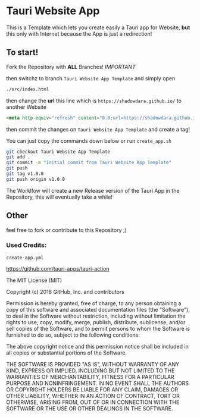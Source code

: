 # Tauri Website App

This is a Template which lets you create easily a Tauri app for Website,
**but** this only with Internet because the App is just a redirection!


## To start!

Fork the Repository with **ALL** Branches! *IMPORTANT*

then switchz to branch `Tauri Website App Template`
and simply open

```sh
./src/index.html
```

then change the **url** this line which is `https://shadowdara.github.io/`
to another Website

```html
<meta http-equiv="refresh" content="0.0;url=https://shadowdara.github.io/" />
```

then commit the changes on `Tauri Website App Template` and create a tag!

You can just copy the commands down below or run `create_app.sh`

```sh
git checkout Tauri Website App Template
git add .
git commit -m "Initial commit from Tauri Website App Template"
git push
git tag v1.0.0
git push origin v1.0.0
```

The Worklfow will create a new Release version of the Tauri App in the
Repository, this will eventually take a while!


## Other

feel free to fork or contribute to this Repository ;)

### Used Credits:

`create-app.yml`

https://github.com/tauri-apps/tauri-action

The MIT License (MIT)

Copyright (c) 2018 GitHub, Inc. and contributors

Permission is hereby granted, free of charge, to any person obtaining a copy
of this software and associated documentation files (the "Software"), to deal
in the Software without restriction, including without limitation the rights
to use, copy, modify, merge, publish, distribute, sublicense, and/or sell
copies of the Software, and to permit persons to whom the Software is
furnished to do so, subject to the following conditions:

The above copyright notice and this permission notice shall be included in
all copies or substantial portions of the Software.

THE SOFTWARE IS PROVIDED "AS IS", WITHOUT WARRANTY OF ANY KIND, EXPRESS OR
IMPLIED, INCLUDING BUT NOT LIMITED TO THE WARRANTIES OF MERCHANTABILITY,
FITNESS FOR A PARTICULAR PURPOSE AND NONINFRINGEMENT. IN NO EVENT SHALL THE
AUTHORS OR COPYRIGHT HOLDERS BE LIABLE FOR ANY CLAIM, DAMAGES OR OTHER
LIABILITY, WHETHER IN AN ACTION OF CONTRACT, TORT OR OTHERWISE, ARISING FROM,
OUT OF OR IN CONNECTION WITH THE SOFTWARE OR THE USE OR OTHER DEALINGS IN
THE SOFTWARE.
